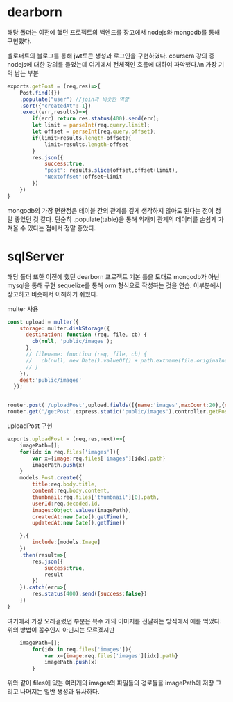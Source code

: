 dearborn
==========
해당 폴더는 이전에 했던 프로젝트의 백엔드를 장고에서 nodejs와 mongodb를 통해 구현했다.

[dearbornlink]: https://github.com/VIXXPARK/dearborn
벨로퍼트의 블로그를 통해 jwt토큰 생성과 로그인을 구현하였다.
coursera 강의 중 nodejs에 대한 강의를 들었는데 여기에서 전체적인 흐름에 대하여 파악했다.\n
가장 기억 남는 부분
```javascript
exports.getPost = (req,res)=>{
    Post.find({})
    .populate("user") //join과 비슷한 역할 
    .sort({"createdAt":-1})
    .exec((err,results)=>{
        if(err) return res.status(400).send(err);
        let limit = parseInt(req.query.limit);
        let offset = parseInt(req.query.offset);
        if(limit>results.length-offset){
            limit=results.length-offset
        }
        res.json({
            success:true,
            "post": results.slice(offset,offset+limit),
            "Nextoffset":offset+limit
        })
    })
}
```
mongodb의 가장 편한점은 테이블 간의 관계를 깊게 생각하지 않아도 된다는 점이 정말 좋았던 것 같다.
단순히 .populate(table)을 통해 외래키 관계의 데이터를 손쉽게 가져올 수 있다는 점에서 정말 좋았다.



sqlServer
=========
해당 폴더 또한 이전에 했던 dearborn 프로젝트 기본 틀을 토대로 mongodb가 아닌 mysql을 통해 구현
sequelize를 통해 orm 형식으로 작성하는 것을 연습. 이부분에서 장고하고 비슷해서 이해하기 쉬웠다.

multer 사용
```javascript
const upload = multer({
    storage: multer.diskStorage({
      destination: function (req, file, cb) {
        cb(null, 'public/images');
      },
      // filename: function (req, file, cb) {
      //   cb(null, new Date().valueOf() + path.extname(file.originalname));
      // }
    }),
    dest:'public/images'
  });


router.post('/uploadPost',upload.fields([{name:'images',maxCount:20},{name:'thumbnail',maxCount:1}]),authMiddleware,controller.uploadPost)
router.get('/getPost',express.static('public/images'),controller.getPost)
```

uploadPost 구현
```javascript
exports.uploadPost = (req,res,next)=>{
    imagePath=[];
    for(idx in req.files['images']){
        var x={image:req.files['images'][idx].path}
        imagePath.push(x)
    }
    models.Post.create({
        title:req.body.title,
        content:req.body.content,
        thumbnail:req.files['thumbnail'][0].path,
        userId:req.decoded.id,
        images:Object.values(imagePath),
        createdAt:new Date().getTime(),
        updatedAt:new Date().getTime()

    },{
        include:[models.Image]
    })
    .then(result=>{
        res.json({
            success:true,
            result
        })
    }).catch(err=>{
        res.status(400).send({success:false})
    })
}
```
여기에서 가장 오래걸렸던 부분은 복수 개의 이미지를 전달하는 방식에서 애를 먹었다.
위의 방법이 꼼수인지 아닌지는 모르겠지만 
```javascript
    imagePath=[];
        for(idx in req.files['images']){
            var x={image:req.files['images'][idx].path}
            imagePath.push(x)
        }   
```
위와 같이 files에 있는 여러개의 images의 파일들의 경로들을 imagePath에 저장
그리고 나머지는 일반 생성과 유사하다.

